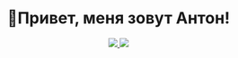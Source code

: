 <div id="header" align="center">
<h1>👋Привет, меня зовут Антон!</h1>
</div> 

<div align="center">

<a href="">
<img src="https://img.shields.io/badge/Gmail-D14836?style=for-the-badge&logo=gmail&logoColor=white">
</a>


<a href="https://t.me/Podval5575">
<img src="https://img.shields.io/badge/Telegram-2CA5E0?style=for-the-badge&logo=telegram&logoColor=white">
</a>


</div>